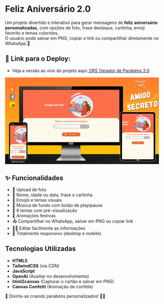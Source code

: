 # Feliz Aniversário 2.0
Um projeto divertido e interativo para gerar mensagens de **feliz aniversário personalizadas**, com opções de foto, frase destaque, cartinha, emoji favorito e temas coloridos.  
O usuário pode salvar em PNG, copiar o link ou compartilhar diretamente no WhatsApp.🧁
## 🔗 Link para o Deploy: 
* Veja a versão ao vivo do projeto aqui:<a href="https://drs-parabens-22y.netlify.app/"> DRS Gerador de Parabéns 2.0 </a>

![tela DRS Gerador de Parabéns](https://raw.githubusercontent.com/DeyvissonRobert/challenge-amigo-secreto/refs/heads/main/assets/Mockup%20Amigo%20Secreto.png)

## ✨ Funcionalidades

- 📸 Upload de foto
- 📝 Nome, idade ou data, frase e cartinha
- 🧸 Emojis e temas visuais
- 🎵 Música de fundo com botão de play/pause
- 🎨 8 temas com pré-visualização
- 🥳 Animações festivas
- 📤 Compartilhar no WhatsApp, salvar em PNG ou copiar link
- ✍🏾 Editar facilmente as informações
- 📲 Totalmente responsivo (desktop e mobile).

## Tecnologias Utilizadas
- **HTML5**  
- **TailwindCSS** (via CDN)  
- **JavaScript** 
- **OpenAi** (Auxiliar no desenvolvimento)
- **html2canvas** (Capturar o cartão e salvar em PNG)
- **Canvas Confetti** (Animação de confete)


🧁 Divirta-se criando parabéns personalizados! 🎂🥳
